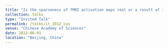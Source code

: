 ```yaml
---
title: "Is the sparseness of fMRI activation maps real or a result of insufficient TSNR?"
collection: talks
type: "Invited Talk"
permalink: /talks/it_2012_cas
venue: "Chinese Academy of Sciences"
date: 2012-06-01
location: "Beijing, China"
---
```

